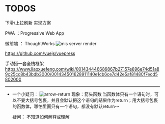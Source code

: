 # TODOS

下滑/上拉刷新 实现方案



PWA ：Progressive Web App

微前端 ： ThoughtWorks
![mis server render](../img/todos/micro_fe.png)


https://github.com/vuejs/vuepress


手动搭一套全栈框架
https://www.liaoxuefeng.com/wiki/001434446689867b27157e896e74d51a89c25cc8b43bdb3000/001434501628911140e1cb6ce7d42e5af81480f7ecd5802000


---

* 一个小疑问：
![arrow-return](../img/todos/arrow-return.jpeg)
  现象：箭头函数 当函数体只有一个语句时，可以不要大括号包裹，并且会默认把这个语句的结果作为return；用大括号包裹的函数体，哪怕里面只有一个语句，都没有默认return～

  疑问： 不知道如何解释或理解